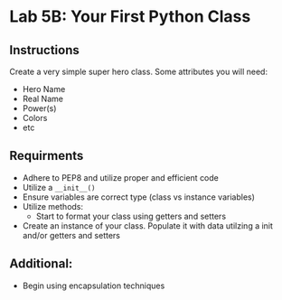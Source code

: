 # Lab 5B: Your First Python Class

## Instructions

Create a very simple super hero class. Some attributes you will need:

* Hero Name
* Real Name
* Power(s)
* Colors
* etc

## Requirments

* Adhere to PEP8 and utilize proper and efficient code
* Utilize a `__init__()` 
* Ensure variables are correct type (class vs instance variables)
* Utilize methods:
    * Start to format your class using getters and setters
* Create an instance of your class. Populate it with data utilzing a init and/or getters and setters

## Additional: 

* Begin using encapsulation techniques